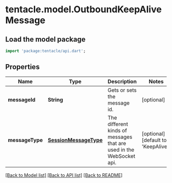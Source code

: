 # tentacle.model.OutboundKeepAliveMessage

## Load the model package
```dart
import 'package:tentacle/api.dart';
```

## Properties
Name | Type | Description | Notes
------------ | ------------- | ------------- | -------------
**messageId** | **String** | Gets or sets the message id. | [optional] 
**messageType** | [**SessionMessageType**](SessionMessageType.md) | The different kinds of messages that are used in the WebSocket api. | [optional] [default to 'KeepAlive']

[[Back to Model list]](../README.md#documentation-for-models) [[Back to API list]](../README.md#documentation-for-api-endpoints) [[Back to README]](../README.md)


